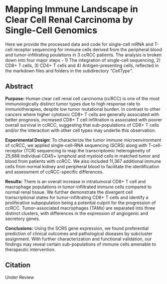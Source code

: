 # Mapping Immune Landscape in Clear Cell Renal Carcinoma by Single-Cell Genomics

Here we provide the processed data and code for single-cell mRNA and T-cell receptor sequencing for immune cells derived from the peripheral blood and tumor-infitlrating poulations in 3 ccRCC patients. The analysis is broken down into four major steps - 1) The integration of single-cell sequencing, 2) CD8+ T cells, 3) CD4+ T cells and 4) Antigen-presenting cells, reflected in the markdown files and folders in the subdirectory *"CellType"*.

## Abstract
**Purpose:** Human clear cell renal cell carcinoma (ccRCC) is one of the most immunologically distinct tumor types due to high response rate to immunotherapies, despite low tumor mutational burden. In contrast to other cancers where higher cytotoxic CD8+ T cells are generally associated with better prognosis, increased CD8+ T cell infiltration is associated with poorer overall survival in ccRCC, suggesting that sub-populations of CD8+ T cells and/or the interaction with other cell types may underlie this observation. 

**Experimental Design:** To characterize the tumor immune microenvironment of ccRCC, we applied single-cell-RNA sequencing (SCRS) along with T-cell-receptor (TCR) sequencing to map the transcriptomic heterogeneity of 25,688 individual CD45+ lymphoid and myeloid cells in matched tumor and blood from patients with ccRCC. We also included 11,367 additional immune cells from normal kidney and peripheral blood to facilitate the identification and assessment of ccRCC-specific differences. 

**Results:** There is an overall increase in intratumoral CD8+ T cell and macrophage populations in tumor-infiltrated immune cells compared to normal renal tissue. We further demonstrate the divergent cell transcriptional states for tumor-infiltrating CD8+ T cells and identify a proliferative subpopulation being a potential culprit for the progression of ccRCC. Tumor-associated macrophages (TAMs) are separated into three distinct clusters, with differences in the expression of angiogenic and secretory genes. 

**Conclusions:** Using the SCRS gene expression, we found preferential prediction of clinical outcomes and pathological diseases by subcluster assignment. With further characterization and functional validation, our findings may reveal certain sub-populations of immune cells amenable to therapeutic intervention.

## Citation
Under Review
